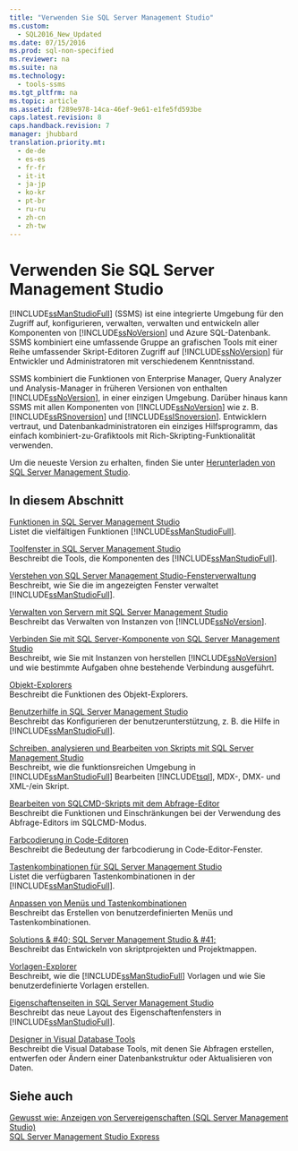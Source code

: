 ```yaml
---
title: "Verwenden Sie SQL Server Management Studio"
ms.custom: 
  - SQL2016_New_Updated
ms.date: 07/15/2016
ms.prod: sql-non-specified
ms.reviewer: na
ms.suite: na
ms.technology: 
  - tools-ssms
ms.tgt_pltfrm: na
ms.topic: article
ms.assetid: f289e978-14ca-46ef-9e61-e1fe5fd593be
caps.latest.revision: 8
caps.handback.revision: 7
manager: jhubbard
translation.priority.mt: 
  - de-de
  - es-es
  - fr-fr
  - it-it
  - ja-jp
  - ko-kr
  - pt-br
  - ru-ru
  - zh-cn
  - zh-tw
---
```

# Verwenden Sie SQL Server Management Studio
[!INCLUDE[ssManStudioFull](../content/includes/ssManStudioFull_md.md)] (SSMS) ist eine integrierte Umgebung für den Zugriff auf, konfigurieren, verwalten, verwalten und entwickeln aller Komponenten von [!INCLUDE[ssNoVersion](../content/includes/ssNoVersion_md.md)] und Azure SQL-Datenbank. SSMS kombiniert eine umfassende Gruppe an grafischen Tools mit einer Reihe umfassender Skript-Editoren Zugriff auf [!INCLUDE[ssNoVersion](../content/includes/ssNoVersion_md.md)] für Entwickler und Administratoren mit verschiedenem Kenntnisstand.  
  
SSMS kombiniert die Funktionen von Enterprise Manager, Query Analyzer und Analysis-Manager in früheren Versionen von enthalten [!INCLUDE[ssNoVersion](../content/includes/ssNoVersion_md.md)], in einer einzigen Umgebung. Darüber hinaus kann SSMS mit allen Komponenten von [!INCLUDE[ssNoVersion](../content/includes/ssNoVersion_md.md)] wie z. B. [!INCLUDE[ssRSnoversion](../content/includes/ssRSnoversion_md.md)] und [!INCLUDE[ssISnoversion](../content/includes/ssISnoversion_md.md)]. Entwicklern vertraut, und Datenbankadministratoren ein einziges Hilfsprogramm, das einfach kombiniert\-zu\-Grafiktools mit Rich-Skripting-Funktionalität verwenden.  
  
Um die neueste Version zu erhalten, finden Sie unter [Herunterladen von SQL Server Management Studio](https://msdn.microsoft.com/library/mt238290.aspx).  
  
## In diesem Abschnitt  
[Funktionen in SQL Server Management Studio](../content/Features-in-SQL-Server-Management-Studio.md)  
Listet die vielfältigen Funktionen [!INCLUDE[ssManStudioFull](../content/includes/ssManStudioFull_md.md)].  
  
[Toolfenster in SQL Server Management Studio](../content/Tool-Windows-in-SQL-Server-Management-Studio.md)  
Beschreibt die Tools, die Komponenten des [!INCLUDE[ssManStudioFull](../content/includes/ssManStudioFull_md.md)].  
  
[Verstehen von SQL Server Management Studio-Fensterverwaltung](../content/Understand-SQL-Server-Management-Studio-Windows-Management.md)  
Beschreibt, wie Sie die im angezeigten Fenster verwaltet [!INCLUDE[ssManStudioFull](../content/includes/ssManStudioFull_md.md)].  
  
[Verwalten von Servern mit SQL Server Management Studio](../content/Administer-Servers-with-SQL-Server-Management-Studio.md)  
Beschreibt das Verwalten von Instanzen von [!INCLUDE[ssNoVersion](../content/includes/ssNoVersion_md.md)].  
  
[Verbinden Sie mit SQL Server-Komponente von SQL Server Management Studio](../content/Connect-to-Any-SQL-Server-Component-from-SQL-Server-Management-Studio.md)  
Beschreibt, wie Sie mit Instanzen von herstellen [!INCLUDE[ssNoVersion](../content/includes/ssNoVersion_md.md)] und wie bestimmte Aufgaben ohne bestehende Verbindung ausgeführt.  
  
[Objekt-Explorers](../content/Object-Explorer.md)  
Beschreibt die Funktionen des Objekt-Explorers.  
  
[Benutzerhilfe in SQL Server Management Studio](../content/User-Assistance-in-SQL-Server-Management-Studio.md)  
Beschreibt das Konfigurieren der benutzerunterstützung, z. B. die Hilfe in [!INCLUDE[ssManStudioFull](../content/includes/ssManStudioFull_md.md)].  
  
[Schreiben, analysieren und Bearbeiten von Skripts mit SQL Server Management Studio](assetId:///062051e4-4b77-4969-98ae-d2547c24ce3e)  
Beschreibt, wie die funktionsreichen Umgebung in [!INCLUDE[ssManStudioFull](../content/includes/ssManStudioFull_md.md)] Bearbeiten [!INCLUDE[tsql](../content/includes/tsql_md.md)], MDX-, DMX- und XML-\/ein Skript.  
  
[Bearbeiten von SQLCMD-Skripts mit dem Abfrage-Editor](assetId:///f77b866d-c330-47c9-9e74-0b8d8dff4b31)  
Beschreibt die Funktionen und Einschränkungen bei der Verwendung des Abfrage-Editors im SQLCMD-Modus.  
  
[Farbcodierung in Code-Editoren](assetId:///802882dc-c997-4e3f-8a01-994bb43169ae)  
Beschreibt die Bedeutung der farbcodierung in Code-Editor-Fenster.  
  
[Tastenkombinationen für SQL Server Management Studio](assetId:///98baaac4-0727-4ce4-8bfe-c63793ae69b8)  
Listet die verfügbaren Tastenkombinationen in der [!INCLUDE[ssManStudioFull](../content/includes/ssManStudioFull_md.md)].  
  
[Anpassen von Menüs und Tastenkombinationen](../content/Customize-Menus-and-Shortcut-Keys.md)  
Beschreibt das Erstellen von benutzerdefinierten Menüs und Tastenkombinationen.  
  
[Solutions & #40; SQL Server Management Studio & #41;](../content/Solutions--SQL-Server-Management-Studio-.md)  
Beschreibt das Entwickeln von skriptprojekten und Projektmappen.  
  
[Vorlagen-Explorer](../content/Template-Explorer.md)  
Beschreibt, wie die [!INCLUDE[ssManStudioFull](../content/includes/ssManStudioFull_md.md)] Vorlagen und wie Sie benutzerdefinierte Vorlagen erstellen.  
  
[Eigenschaftenseiten in SQL Server Management Studio](../content/Property-Pages-in-SQL-Server-Management-Studio.md)  
Beschreibt das neue Layout des Eigenschaftenfensters in [!INCLUDE[ssManStudioFull](../content/includes/ssManStudioFull_md.md)].  
  
[Designer in Visual Database Tools](../content/Visual-Database-Tool-Designers.md)  
Beschreibt die Visual Database Tools, mit denen Sie Abfragen erstellen, entwerfen oder Ändern einer Datenbankstruktur oder Aktualisieren von Daten.  
  
## Siehe auch  
[Gewusst wie: Anzeigen von Servereigenschaften (SQL Server Management Studio)](assetId:///55f3ac04-5626-4ad2-96bd-a1f1b079659d)  
[SQL Server Management Studio Express](assetId:///1a7fb3e5-51c9-437f-a8b7-10f777c4d3b7)  
  
